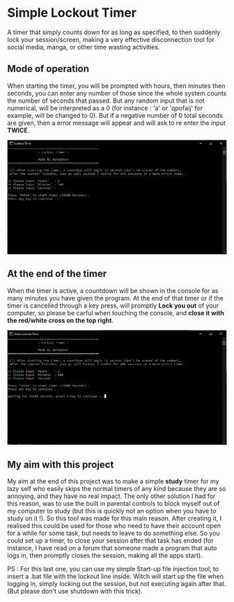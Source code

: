 # Simple Lockout Timer
A timer that simply counts down for as long as specified, to then suddenly lock your session/screen, making a very effective disconnection tool for social media, manga, or other time wasting activities.

## Mode of operation
When starting the timer, you will be prompted with hours, then minutes then seconds, you can enter any number of those since the whole system counts the number of seconds that passed. But any random input that is not numerical, will be interpreted as a 0 (for instance : 'a' or 'qpofaij' for example, will be changed to 0). But if a negative number of 0 total seconds are given, then a error message will appear and will ask to re enter the input **TWICE**.

![Image Before starting the Timer](Images/Image1.PNG)

## At the end of the timer
When the timer is active, a countdown will be shown in the console for as many minutes you have given the program. At the end of that timer or if the timer is cancelled through a key press, will promptly **Lock you out** of your computer, so please be carful when touching the console, and **close it with the red/white cross on the top right**.

![Image After starting the Timer](Images/Image2.PNG)

## My aim with this project
My aim at the end of this project was to make a simple **study** timer for my lazy self who easily skips the normal timers of any kind because they are so annoying, and they have no real impact. The only other solution I had for this reason, was to use the built in parental controls to block myself out of my computer to study (but this is quickly not an option when you have to study on it !). So this tool was made for this main reason.
After creating it, I realised this could be used for those who need to have their account open for a while for some task, but needs to leave to do something else. So you could set up a timer, to close your session after that task has ended (for instance, I have read on a forum that someone made a program that auto logs in, then promptly closes the session, making all the apps start).

PS : For this last one, you can use my simple Start-up file injection tool, to insert a .bat file with the lockout line inside. Witch will start up the file when logging in, simply locking out the session, but not executing again after that. (But please don't use shutdown with this trick).
